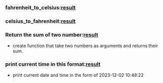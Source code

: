 ### fahrenheit_to_celsius:[result](./basic_converstion/fahrenheit_to_celsius.rs)
### celsius_to_fahrenheit:[result](./basic_converstion/celsius_to_fahrenheit.rs)
### Return the sum of two number:[result](./basic_converstion/sum_of_two_number.rs)
- create function that take two numbers as arguments and returns their sum.
### print current time in this format:[result](./basic_converstion/current_time.rs)
- print current date and time in the form of 2023-12-02 10:48:22

